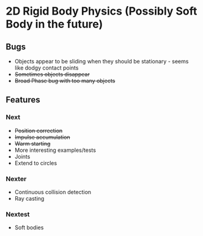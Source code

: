 # 2D Rigid Body Physics (Possibly Soft Body in the future)
## Bugs
- Objects appear to be sliding when they should be stationary - seems like dodgy contact points
- ~~Sometimes objects disappear~~
- ~~Broad Phase bug with too many objects~~

## Features
### Next
- ~~Position correction~~
- ~~Impulse accumulation~~
- ~~Warm starting~~
- More interesting examples/tests
- Joints
- Extend to circles

### Nexter
- Continuous collision detection
- Ray casting

### Nextest
- Soft bodies
